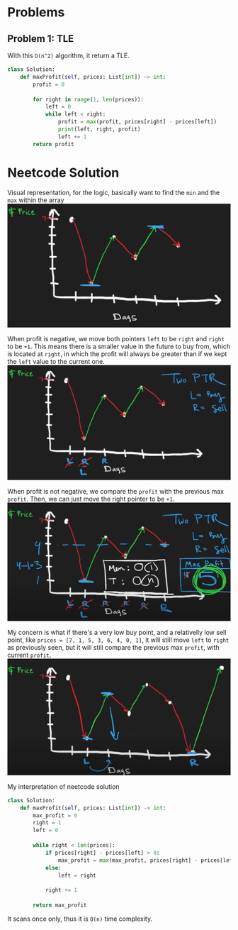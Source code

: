 # Problems
## Problem 1: TLE
With this `O(n^2)` algorithm, it return a TLE.
```python
class Solution:
    def maxProfit(self, prices: List[int]) -> int:
        profit = 0

        for right in range(1, len(prices)):
            left = 0
            while left < right:
                profit = max(profit, prices[right] - prices[left])
                print(left, right, profit)
                left += 1
        return profit
```

# Neetcode Solution
Visual representation, for the logic, basically want to find the `min` and the `max` within the array
![alt text](image.png)

When profit is negative, we move both pointers `left` to be `right` and `right` to be `+1`. This means there is a smaller value in the future to buy from, which is located at `right`, in which the profit will always be greater than if we kept the `left` value to the current one.
![alt text](image-1.png)

When profit is not negative, we compare the `profit` with the previous max `profit`. Then, we can just move the right pointer to be `+1`.
![alt text](image-2.png)

My concern is what if there's a very low buy point, and a relativelly low sell point, like `prices = [7, 1, 5, 3, 6, 4, 0, 1]`, it will still move `left` to `right` as previously seen, but it will still compare the previous max `profit`, with current `profit`.
![alt text](image-3.png)

My interpretation of neetcode solution
```python
class Solution:
    def maxProfit(self, prices: List[int]) -> int:
        max_profit = 0
        right = 1
        left = 0

        while right < len(prices):
            if prices[right] - prices[left] > 0:
                max_profit = max(max_profit, prices[right] - prices[left])
            else:
                left = right

            right += 1

        return max_profit
```

It scans once only, thus it is `O(n)` time complexity.
